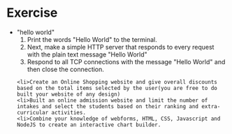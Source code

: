<h1>Exercise</h1>
<ul>
    <li>"hello world"<ol>
    <li>Print  the words "Hello World" to the terminal.
 	<li>Next, make a simple HTTP server that responds to every request with the plain text message "Hello World"
    <li>Respond to all TCP connections with the message "Hello World" and then close the connection.
    </ol>
    </li>
    
    <li>Create an Online Shopping website and give overall discounts based on the total items selected by the user(you are free to do built your website of any design)
    <li>Built an online admission website and limit the number of intakes and select the students based on their ranking and extra-curricular activities.
    <li>Combine your knowledge of webforms, HTML, CSS, Javascript and NodeJS to create an interactive chart builder.

